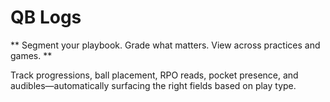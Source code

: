 # QB Logs

** Segment your playbook. Grade what matters. View across practices and games. **

Track progressions, ball placement, RPO reads, pocket presence, and audibles—automatically surfacing the right fields based on play type.